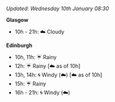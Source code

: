*Updated: Wednesday 10th January 08:30*

**Glasgow**

* 10h - 21h: :cloud: Cloudy

**Edinburgh**

* 10h, 11h: :umbrella: Rainy
* 12h: :umbrella: Rainy [:cloud: as of 10h]
* 13h, 14h: :cyclone: Windy (:cloud:) [:cloud: as of 10h]
* 15h: :umbrella: Rainy
* 16h - 21h: :cyclone: Windy (:cloud:)
